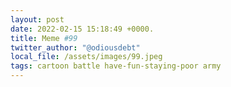 ```yaml
---
layout: post
date: 2022-02-15 15:18:49 +0000.
title: Meme #99
twitter_author: "@odiousdebt"
local_file: /assets/images/99.jpeg
tags: cartoon battle have-fun-staying-poor army
---
```

